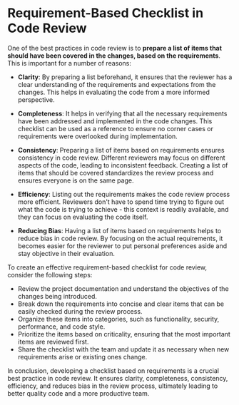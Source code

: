 # Requirement-Based Checklist in Code Review

One of the best practices in code review is to **prepare a list of items that should have been covered in the changes, based on the requirements**. This is important for a number of reasons:

- **Clarity**: By preparing a list beforehand, it ensures that the reviewer has a clear understanding of the requirements and expectations from the changes. This helps in evaluating the code from a more informed perspective.

- **Completeness**: It helps in verifying that all the necessary requirements have been addressed and implemented in the code changes. This checklist can be used as a reference to ensure no corner cases or requirements were overlooked during implementation.

- **Consistency**: Preparing a list of items based on requirements ensures consistency in code review. Different reviewers may focus on different aspects of the code, leading to inconsistent feedback. Creating a list of items that should be covered standardizes the review process and ensures everyone is on the same page.

- **Efficiency**: Listing out the requirements makes the code review process more efficient. Reviewers don't have to spend time trying to figure out what the code is trying to achieve - this context is readily available, and they can focus on evaluating the code itself.

- **Reducing Bias**: Having a list of items based on requirements helps to reduce bias in code review. By focusing on the actual requirements, it becomes easier for the reviewer to put personal preferences aside and stay objective in their evaluation.

To create an effective requirement-based checklist for code review, consider the following steps:

- Review the project documentation and understand the objectives of the changes being introduced.
- Break down the requirements into concise and clear items that can be easily checked during the review process.
- Organize these items into categories, such as functionality, security, performance, and code style.
- Prioritize the items based on criticality, ensuring that the most important items are reviewed first.
- Share the checklist with the team and update it as necessary when new requirements arise or existing ones change.

In conclusion, developing a checklist based on requirements is a crucial best practice in code review. It ensures clarity, completeness, consistency, efficiency, and reduces bias in the review process, ultimately leading to better quality code and a more productive team.
